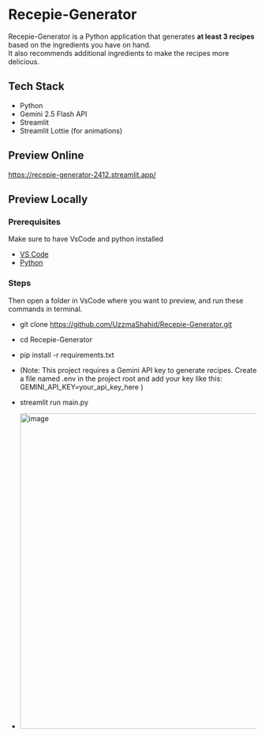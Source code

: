 # Recepie-Generator

Recepie-Generator is a Python application that generates **at least 3 recipes** based on the ingredients you have on hand.  
It also recommends additional ingredients to make the recipes more delicious.

## Tech Stack
- Python
- Gemini 2.5 Flash API  
- Streamlit
- Streamlit Lottie (for animations)
## Preview Online
https://recepie-generator-2412.streamlit.app/

## Preview Locally

### Prerequisites
Make sure to have VsCode and python installed
- [VS Code](https://code.visualstudio.com/)  
- [Python](https://www.python.org/downloads/)
### Steps
Then open a folder in VsCode where you want to preview, and run these commands in terminal.
- git clone https://github.com/UzzmaShahid/Recepie-Generator.git
- cd Recepie-Generator
- pip install -r requirements.txt
- (Note: This project requires a Gemini API key to generate recipes.
  Create a file named .env in the project root and add your key like this: GEMINI_API_KEY=your_api_key_here
)
- streamlit run main.py
  
- <img width="873" height="639" alt="image" src="https://github.com/user-attachments/assets/59f6e850-9d9d-41f7-8746-5229d9cda91b" />


